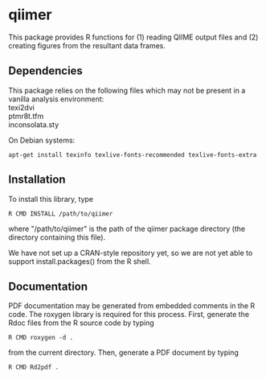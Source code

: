 qiimer
======

This package provides R functions for (1) reading QIIME output files
and (2) creating figures from the resultant data frames.

Dependencies
------------
This package relies on the following files which may not be present in a vanilla analysis environment:  
texi2dvi  
ptmr8t.tfm  
inconsolata.sty

On Debian systems:

    apt-get install texinfo texlive-fonts-recommended texlive-fonts-extra

Installation
------------

To install this library, type

    R CMD INSTALL /path/to/qiimer

where "/path/to/qiimer" is the path of the qiimer package directory
(the directory containing this file).

We have not set up a CRAN-style repository yet, so we are not yet able
to support install.packages() from the R shell.

Documentation
-------------

PDF documentation may be generated from embedded comments in the R
code.  The roxygen library is required for this process.  First,
generate the Rdoc files from the R source code by typing

    R CMD roxygen -d .

from the current directory.  Then, generate a PDF document by typing

    R CMD Rd2pdf .
